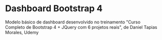 # Dashboard Bootstrap 4

Modelo básico de dashboard desenvolvido no treinamento "Curso Completo de Bootstrap 4 + JQuery com 6 projetos reais", de Daniel Tapias Morales, Udemy